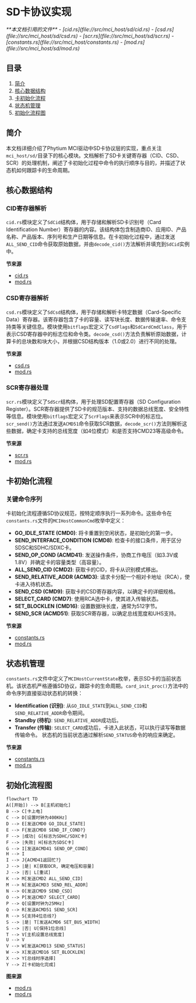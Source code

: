 # SD卡协议实现

<cite>
**本文档引用的文件**
- [cid.rs](file://src/mci_host/sd/cid.rs)
- [csd.rs](file://src/mci_host/sd/csd.rs)
- [scr.rs](file://src/mci_host/sd/scr.rs)
- [constants.rs](file://src/mci_host/constants.rs)
- [mod.rs](file://src/mci_host/sd/mod.rs)
</cite>

## 目录
1. [简介](#简介)
2. [核心数据结构](#核心数据结构)
3. [卡初始化流程](#卡初始化流程)
4. [状态机管理](#状态机管理)
5. [初始化流程图](#初始化流程图)

## 简介
本文档详细介绍了Phytium MCI驱动中SD卡协议层的实现，重点关注`mci_host/sd/`目录下的核心模块。文档解析了SD卡关键寄存器（CID、CSD、SCR）的处理机制，阐述了卡初始化过程中命令的执行顺序与目的，并描述了状态机如何跟踪卡的生命周期。

## 核心数据结构

### CID寄存器解析
`cid.rs`模块定义了`SdCid`结构体，用于存储和解析SD卡识别号（Card Identification Number）寄存器的内容。该结构体包含制造商ID、应用ID、产品名称、产品版本、序列号和生产日期等信息。在卡初始化过程中，通过发送`ALL_SEND_CID`命令获取原始数据，并由`decode_cid()`方法解析并填充到`SdCid`实例中。

**节来源**
- [cid.rs](file://src/mci_host/sd/cid.rs#L1-L23)
- [mod.rs](file://src/mci_host/sd/mod.rs#L1890-L1918)

### CSD寄存器解析
`csd.rs`模块定义了`SdCsd`结构体，用于存储和解析卡特定数据（Card-Specific Data）寄存器。该寄存器包含了卡的容量、读写块长度、数据传输速率、命令支持类等关键信息。模块使用`bitflags`宏定义了`CsdFlags`和`SdCardCmdClass`，用于表示CSD寄存器中的标志位和命令类。`decode_csd()`方法负责解析原始数据，计算卡的总块数和块大小，并根据CSD结构版本（1.0或2.0）进行不同的处理。

**节来源**
- [csd.rs](file://src/mci_host/sd/csd.rs#L1-L79)
- [mod.rs](file://src/mci_host/sd/mod.rs#L1920-L1990)

### SCR寄存器处理
`scr.rs`模块定义了`SdScr`结构体，用于处理SD配置寄存器（SD Configuration Register）。SCR寄存器提供了SD卡的规范版本、支持的数据总线宽度、安全特性等信息。模块使用`bitflags`宏定义了`ScrFlags`来表示SCR中的标志位。`scr_send()`方法通过发送`ACMD51`命令获取SCR数据，`decode_scr()`方法则解析这些数据，确定卡支持的总线宽度（如4位模式）和是否支持CMD23等高级命令。

**节来源**
- [scr.rs](file://src/mci_host/sd/scr.rs#L1-L44)
- [mod.rs](file://src/mci_host/sd/mod.rs#L1840-L1879)

## 卡初始化流程

### 关键命令序列
卡初始化流程遵循SD协议规范，按特定顺序执行一系列命令。这些命令在`constants.rs`文件的`MCIHostCommonCmd`枚举中定义：

- **GO_IDLE_STATE (CMD0)**: 将卡重置到空闲状态，是初始化的第一步。
- **SEND_INTERFACE_CONDITION (CMD8)**: 检查卡的接口条件，用于区分SDSC和SDHC/SDXC卡。
- **SEND_OP_COND (ACMD41)**: 发送操作条件，协商工作电压（如3.3V或1.8V）并确定卡的容量类型（高容量）。
- **ALL_SEND_CID (CMD2)**: 获取卡的CID，将卡从识别模式移出。
- **SEND_RELATIVE_ADDR (ACMD3)**: 请求卡分配一个相对卡地址（RCA），使卡进入待机状态。
- **SEND_CSD (CMD9)**: 获取卡的CSD寄存器内容，以确定卡的详细规格。
- **SELECT_CARD (CMD7)**: 使用RCA选中卡，使其进入传输状态。
- **SET_BLOCKLEN (CMD16)**: 设置数据块长度，通常为512字节。
- **SEND_SCR (ACMD51)**: 获取SCR寄存器，以确定总线宽度和UHS支持。

**节来源**
- [constants.rs](file://src/mci_host/constants.rs#L39-L78)
- [mod.rs](file://src/mci_host/sd/mod.rs#L1600-L1879)

## 状态机管理
`constants.rs`文件中定义了`MCIHostCurrentState`枚举，表示SD卡的当前状态机。该状态机严格遵循SD协议，跟踪卡的生命周期。`card_init_proc()`方法中的命令序列直接驱动状态机的转换：
- **Identification (识别)**: 从`GO_IDLE_STATE`到`ALL_SEND_CID`和`SEND_RELATIVE_ADDR`命令期间。
- **Standby (待机)**: `SEND_RELATIVE_ADDR`成功后。
- **Transfer (传输)**: `SELECT_CARD`成功后，卡进入此状态，可以执行读写等数据传输命令。
状态机的当前状态通过解析`SEND_STATUS`命令的响应来确定。

**节来源**
- [constants.rs](file://src/mci_host/constants.rs#L129-L147)
- [mod.rs](file://src/mci_host/sd/mod.rs#L300-L320)

## 初始化流程图
```mermaid
flowchart TD
A([开始]) --> B[主机初始化]
B --> C[卡上电]
C --> D[设置时钟为400KHz]
D --> E[发送CMD0 GO_IDLE_STATE]
E --> F{发送CMD8 SEND_IF_COND?}
F --> |成功| G[标志为SDHC/SDXC卡]
F --> |失败| H[标志为SDSC卡]
G --> I[发送ACMD41 SEND_OP_COND]
H --> I
I --> J{ACMD41返回忙?}
J --> |是| K[获取OCR, 确定电压和容量]
J --> |否| L[重试]
K --> M[发送CMD2 ALL_SEND_CID]
M --> N[发送ACMD3 SEND_REL_ADDR]
N --> O[发送CMD9 SEND_CSD]
O --> P[发送CMD7 SELECT_CARD]
P --> Q[设置时钟为25MHz]
Q --> R[发送ACMD51 SEND_SCR]
R --> S{支持4位总线?}
S --> |是| T[发送ACMD6 SET_BUS_WIDTH]
S --> |否| U[保持1位总线]
T --> V[主机设置总线宽度]
U --> V
V --> W[发送ACMD13 SEND_STATUS]
W --> X[发送CMD16 SET_BLOCKLEN]
X --> Y[总线时序选择]
Y --> Z[卡初始化完成]
```

**图来源**
- [mod.rs](file://src/mci_host/sd/mod.rs#L300-L320)
- [mod.rs](file://src/mci_host/sd/mod.rs#L400-L550)